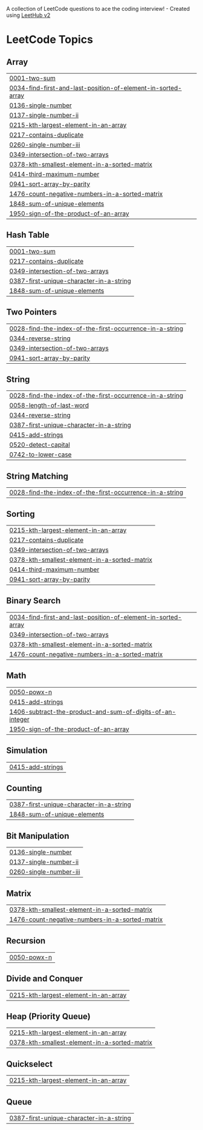 A collection of LeetCode questions to ace the coding interview! - Created using [LeetHub v2](https://github.com/arunbhardwaj/LeetHub-2.0)
<!---LeetCode Topics Start-->
# LeetCode Topics
## Array
|  |
| ------- |
| [0001-two-sum](https://github.com/Fathima-naj/leetCode/tree/master/0001-two-sum) |
| [0034-find-first-and-last-position-of-element-in-sorted-array](https://github.com/Fathima-naj/leetCode/tree/master/0034-find-first-and-last-position-of-element-in-sorted-array) |
| [0136-single-number](https://github.com/Fathima-naj/leetCode/tree/master/0136-single-number) |
| [0137-single-number-ii](https://github.com/Fathima-naj/leetCode/tree/master/0137-single-number-ii) |
| [0215-kth-largest-element-in-an-array](https://github.com/Fathima-naj/leetCode/tree/master/0215-kth-largest-element-in-an-array) |
| [0217-contains-duplicate](https://github.com/Fathima-naj/leetCode/tree/master/0217-contains-duplicate) |
| [0260-single-number-iii](https://github.com/Fathima-naj/leetCode/tree/master/0260-single-number-iii) |
| [0349-intersection-of-two-arrays](https://github.com/Fathima-naj/leetCode/tree/master/0349-intersection-of-two-arrays) |
| [0378-kth-smallest-element-in-a-sorted-matrix](https://github.com/Fathima-naj/leetCode/tree/master/0378-kth-smallest-element-in-a-sorted-matrix) |
| [0414-third-maximum-number](https://github.com/Fathima-naj/leetCode/tree/master/0414-third-maximum-number) |
| [0941-sort-array-by-parity](https://github.com/Fathima-naj/leetCode/tree/master/0941-sort-array-by-parity) |
| [1476-count-negative-numbers-in-a-sorted-matrix](https://github.com/Fathima-naj/leetCode/tree/master/1476-count-negative-numbers-in-a-sorted-matrix) |
| [1848-sum-of-unique-elements](https://github.com/Fathima-naj/leetCode/tree/master/1848-sum-of-unique-elements) |
| [1950-sign-of-the-product-of-an-array](https://github.com/Fathima-naj/leetCode/tree/master/1950-sign-of-the-product-of-an-array) |
## Hash Table
|  |
| ------- |
| [0001-two-sum](https://github.com/Fathima-naj/leetCode/tree/master/0001-two-sum) |
| [0217-contains-duplicate](https://github.com/Fathima-naj/leetCode/tree/master/0217-contains-duplicate) |
| [0349-intersection-of-two-arrays](https://github.com/Fathima-naj/leetCode/tree/master/0349-intersection-of-two-arrays) |
| [0387-first-unique-character-in-a-string](https://github.com/Fathima-naj/leetCode/tree/master/0387-first-unique-character-in-a-string) |
| [1848-sum-of-unique-elements](https://github.com/Fathima-naj/leetCode/tree/master/1848-sum-of-unique-elements) |
## Two Pointers
|  |
| ------- |
| [0028-find-the-index-of-the-first-occurrence-in-a-string](https://github.com/Fathima-naj/leetCode/tree/master/0028-find-the-index-of-the-first-occurrence-in-a-string) |
| [0344-reverse-string](https://github.com/Fathima-naj/leetCode/tree/master/0344-reverse-string) |
| [0349-intersection-of-two-arrays](https://github.com/Fathima-naj/leetCode/tree/master/0349-intersection-of-two-arrays) |
| [0941-sort-array-by-parity](https://github.com/Fathima-naj/leetCode/tree/master/0941-sort-array-by-parity) |
## String
|  |
| ------- |
| [0028-find-the-index-of-the-first-occurrence-in-a-string](https://github.com/Fathima-naj/leetCode/tree/master/0028-find-the-index-of-the-first-occurrence-in-a-string) |
| [0058-length-of-last-word](https://github.com/Fathima-naj/leetCode/tree/master/0058-length-of-last-word) |
| [0344-reverse-string](https://github.com/Fathima-naj/leetCode/tree/master/0344-reverse-string) |
| [0387-first-unique-character-in-a-string](https://github.com/Fathima-naj/leetCode/tree/master/0387-first-unique-character-in-a-string) |
| [0415-add-strings](https://github.com/Fathima-naj/leetCode/tree/master/0415-add-strings) |
| [0520-detect-capital](https://github.com/Fathima-naj/leetCode/tree/master/0520-detect-capital) |
| [0742-to-lower-case](https://github.com/Fathima-naj/leetCode/tree/master/0742-to-lower-case) |
## String Matching
|  |
| ------- |
| [0028-find-the-index-of-the-first-occurrence-in-a-string](https://github.com/Fathima-naj/leetCode/tree/master/0028-find-the-index-of-the-first-occurrence-in-a-string) |
## Sorting
|  |
| ------- |
| [0215-kth-largest-element-in-an-array](https://github.com/Fathima-naj/leetCode/tree/master/0215-kth-largest-element-in-an-array) |
| [0217-contains-duplicate](https://github.com/Fathima-naj/leetCode/tree/master/0217-contains-duplicate) |
| [0349-intersection-of-two-arrays](https://github.com/Fathima-naj/leetCode/tree/master/0349-intersection-of-two-arrays) |
| [0378-kth-smallest-element-in-a-sorted-matrix](https://github.com/Fathima-naj/leetCode/tree/master/0378-kth-smallest-element-in-a-sorted-matrix) |
| [0414-third-maximum-number](https://github.com/Fathima-naj/leetCode/tree/master/0414-third-maximum-number) |
| [0941-sort-array-by-parity](https://github.com/Fathima-naj/leetCode/tree/master/0941-sort-array-by-parity) |
## Binary Search
|  |
| ------- |
| [0034-find-first-and-last-position-of-element-in-sorted-array](https://github.com/Fathima-naj/leetCode/tree/master/0034-find-first-and-last-position-of-element-in-sorted-array) |
| [0349-intersection-of-two-arrays](https://github.com/Fathima-naj/leetCode/tree/master/0349-intersection-of-two-arrays) |
| [0378-kth-smallest-element-in-a-sorted-matrix](https://github.com/Fathima-naj/leetCode/tree/master/0378-kth-smallest-element-in-a-sorted-matrix) |
| [1476-count-negative-numbers-in-a-sorted-matrix](https://github.com/Fathima-naj/leetCode/tree/master/1476-count-negative-numbers-in-a-sorted-matrix) |
## Math
|  |
| ------- |
| [0050-powx-n](https://github.com/Fathima-naj/leetCode/tree/master/0050-powx-n) |
| [0415-add-strings](https://github.com/Fathima-naj/leetCode/tree/master/0415-add-strings) |
| [1406-subtract-the-product-and-sum-of-digits-of-an-integer](https://github.com/Fathima-naj/leetCode/tree/master/1406-subtract-the-product-and-sum-of-digits-of-an-integer) |
| [1950-sign-of-the-product-of-an-array](https://github.com/Fathima-naj/leetCode/tree/master/1950-sign-of-the-product-of-an-array) |
## Simulation
|  |
| ------- |
| [0415-add-strings](https://github.com/Fathima-naj/leetCode/tree/master/0415-add-strings) |
## Counting
|  |
| ------- |
| [0387-first-unique-character-in-a-string](https://github.com/Fathima-naj/leetCode/tree/master/0387-first-unique-character-in-a-string) |
| [1848-sum-of-unique-elements](https://github.com/Fathima-naj/leetCode/tree/master/1848-sum-of-unique-elements) |
## Bit Manipulation
|  |
| ------- |
| [0136-single-number](https://github.com/Fathima-naj/leetCode/tree/master/0136-single-number) |
| [0137-single-number-ii](https://github.com/Fathima-naj/leetCode/tree/master/0137-single-number-ii) |
| [0260-single-number-iii](https://github.com/Fathima-naj/leetCode/tree/master/0260-single-number-iii) |
## Matrix
|  |
| ------- |
| [0378-kth-smallest-element-in-a-sorted-matrix](https://github.com/Fathima-naj/leetCode/tree/master/0378-kth-smallest-element-in-a-sorted-matrix) |
| [1476-count-negative-numbers-in-a-sorted-matrix](https://github.com/Fathima-naj/leetCode/tree/master/1476-count-negative-numbers-in-a-sorted-matrix) |
## Recursion
|  |
| ------- |
| [0050-powx-n](https://github.com/Fathima-naj/leetCode/tree/master/0050-powx-n) |
## Divide and Conquer
|  |
| ------- |
| [0215-kth-largest-element-in-an-array](https://github.com/Fathima-naj/leetCode/tree/master/0215-kth-largest-element-in-an-array) |
## Heap (Priority Queue)
|  |
| ------- |
| [0215-kth-largest-element-in-an-array](https://github.com/Fathima-naj/leetCode/tree/master/0215-kth-largest-element-in-an-array) |
| [0378-kth-smallest-element-in-a-sorted-matrix](https://github.com/Fathima-naj/leetCode/tree/master/0378-kth-smallest-element-in-a-sorted-matrix) |
## Quickselect
|  |
| ------- |
| [0215-kth-largest-element-in-an-array](https://github.com/Fathima-naj/leetCode/tree/master/0215-kth-largest-element-in-an-array) |
## Queue
|  |
| ------- |
| [0387-first-unique-character-in-a-string](https://github.com/Fathima-naj/leetCode/tree/master/0387-first-unique-character-in-a-string) |
<!---LeetCode Topics End-->